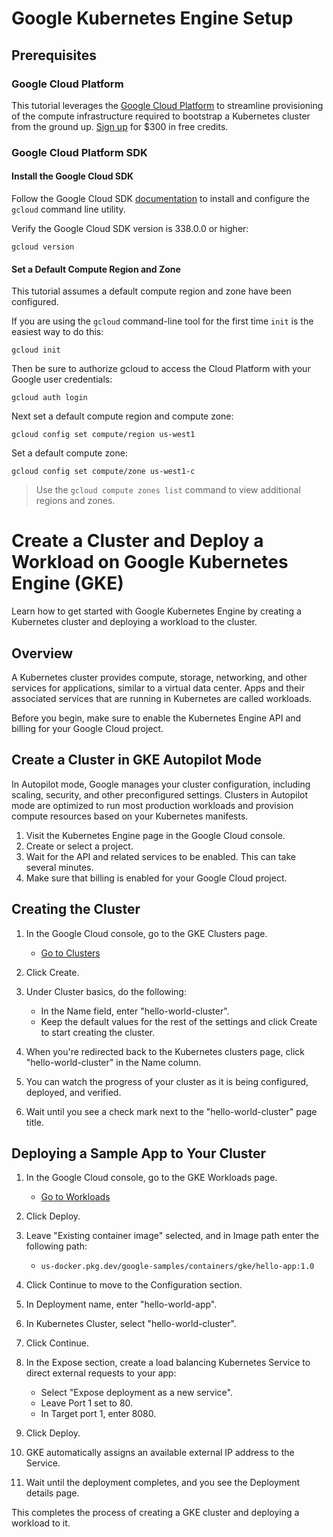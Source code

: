 # Google Kubernetes Engine Setup
## Prerequisites

### Google Cloud Platform
This tutorial leverages the [Google Cloud Platform](https://cloud.google.com/) to streamline provisioning of the compute infrastructure required to bootstrap a Kubernetes cluster from the ground up. [Sign up](https://cloud.google.com/free/) for $300 in free credits.
### Google Cloud Platform SDK

#### Install the Google Cloud SDK

Follow the Google Cloud SDK [documentation](https://cloud.google.com/sdk/) to install and configure the `gcloud` command line utility.

Verify the Google Cloud SDK version is 338.0.0 or higher:

```
gcloud version
```

#### Set a Default Compute Region and Zone

This tutorial assumes a default compute region and zone have been configured.

If you are using the `gcloud` command-line tool for the first time `init` is the easiest way to do this:

```
gcloud init
```

Then be sure to authorize gcloud to access the Cloud Platform with your Google user credentials:

```
gcloud auth login
```

Next set a default compute region and compute zone:

```
gcloud config set compute/region us-west1
```

Set a default compute zone:

```
gcloud config set compute/zone us-west1-c
```

> Use the `gcloud compute zones list` command to view additional regions and zones.

# Create a Cluster and Deploy a Workload on Google Kubernetes Engine (GKE)

Learn how to get started with Google Kubernetes Engine by creating a Kubernetes cluster and deploying a workload to the cluster.

## Overview

A Kubernetes cluster provides compute, storage, networking, and other services for applications, similar to a virtual data center. Apps and their associated services that are running in Kubernetes are called workloads.

Before you begin, make sure to enable the Kubernetes Engine API and billing for your Google Cloud project.

## Create a Cluster in GKE Autopilot Mode

In Autopilot mode, Google manages your cluster configuration, including scaling, security, and other preconfigured settings. Clusters in Autopilot mode are optimized to run most production workloads and provision compute resources based on your Kubernetes manifests.

1. Visit the Kubernetes Engine page in the Google Cloud console.
2. Create or select a project.
3. Wait for the API and related services to be enabled. This can take several minutes.
4. Make sure that billing is enabled for your Google Cloud project.

## Creating the Cluster

1. In the Google Cloud console, go to the GKE Clusters page.
   - [Go to Clusters](https://console.cloud.google.com/kubernetes/list/overview?_ga=2.39370083.1589486115.1705951100-684263645.1705951088)

2. Click Create.

3. Under Cluster basics, do the following:
   - In the Name field, enter "hello-world-cluster".
   - Keep the default values for the rest of the settings and click Create to start creating the cluster.

4. When you're redirected back to the Kubernetes clusters page, click "hello-world-cluster" in the Name column.

5. You can watch the progress of your cluster as it is being configured, deployed, and verified.

6. Wait until you see a check mark next to the "hello-world-cluster" page title.

## Deploying a Sample App to Your Cluster

1. In the Google Cloud console, go to the GKE Workloads page.
   - [Go to Workloads](https://console.cloud.google.com/kubernetes/workload/overview?_ga=2.39370083.1589486115.1705951100-684263645.1705951088)

2. Click Deploy.

3. Leave "Existing container image" selected, and in Image path enter the following path:
   - `us-docker.pkg.dev/google-samples/containers/gke/hello-app:1.0`

4. Click Continue to move to the Configuration section.

5. In Deployment name, enter "hello-world-app".

6. In Kubernetes Cluster, select "hello-world-cluster".

7. Click Continue.

8. In the Expose section, create a load balancing Kubernetes Service to direct external requests to your app:
   - Select "Expose deployment as a new service".
   - Leave Port 1 set to 80.
   - In Target port 1, enter 8080.

9. Click Deploy.

10. GKE automatically assigns an available external IP address to the Service.

11. Wait until the deployment completes, and you see the Deployment details page.

This completes the process of creating a GKE cluster and deploying a workload to it.
